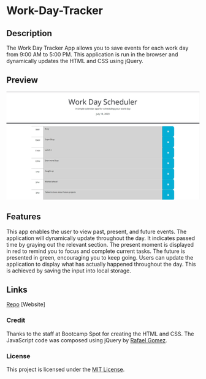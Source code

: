 # Work-Day-Tracker

## Description
The Work Day Tracker App allows you to save events for each work day from 9:00 AM to 5:00 PM. This application is run in the browser and dynamically updates the HTML and CSS using jQuery.
## Preview
![App Preview](./asset/image/Work-Day-Tracker.jpg) 
## Features
This app enables the user to view past, present, and future events. The application will dynamically update throughout the day. It indicates passed time by graying out the relevant section. The present moment is displayed in red to remind you to focus and complete current tasks. The future is presented in green, encouraging you to keep going. Users can update the application to display what has actually happened throughout the day. This is achieved by saving the input into local storage.


## Links 
[Repo](https://github.com/Fallen-Master/Work-Day-Tracker) [Website]
### Credit
Thanks to the staff at Bootcamp Spot for creating the HTML and CSS.
The JavaScript code was composed using jQuery by [Rafael Gomez](https://github.com/Fallen-Master).


### License
This project is licensed under the [MIT License](LICENSE).


